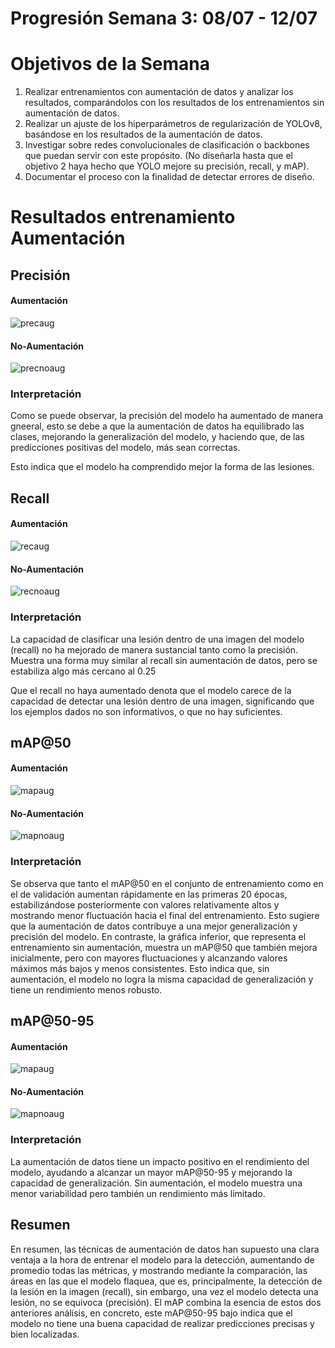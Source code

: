 # Progresión Semana 3: 08/07 - 12/07 

# Objetivos de la Semana

1. Realizar entrenamientos con aumentación de datos y analizar los resultados, comparándolos con los resultados de los entrenamientos sin aumentación de datos. 
2. Realizar un ajuste de los hiperparámetros de regularización de YOLOv8, basándose en los resultados de la aumentación de datos. 
3. Investigar sobre redes convolucionales de clasificación o backbones que puedan servir con este propósito. (No diseñarla hasta que el objetivo 2 haya hecho que YOLO mejore su precisión, recall, y mAP). 
4. Documentar el proceso con la finalidad de detectar errores de diseño. 

# Resultados entrenamiento Aumentación

## Precisión

#### Aumentación
![precaug](../data/results/week3/augmented_01/precision_comparison.png)

#### No-Aumentación
![precnoaug](../data/results/week1/baseline_reducted_with_validation/precision_comparison.png)

### Interpretación

Como se puede observar, la precisión del modelo ha aumentado de manera gneeral, esto se debe a que la aumentación de datos ha equilibrado las clases, mejorando la generalización del modelo, y haciendo que, de las predicciones positivas del modelo, más sean correctas. 

Esto indica que el modelo ha comprendido mejor la forma de las lesiones. 

## Recall

#### Aumentación
![recaug](../data/results/week3/augmented_01/recall_comparison.png)

#### No-Aumentación
![recnoaug](../data/results/week1/baseline_reducted_with_validation/recall_comparison.png)

### Interpretación

La capacidad de clasificar una lesión dentro de una imagen del modelo (recall) no ha mejorado de manera sustancial tanto como la precisión. Muestra una forma muy similar al recall sin aumentación de datos, pero se estabiliza algo más cercano al 0.25

Que el recall no haya aumentado denota que el modelo carece de la capacidad de detectar una lesión dentro de una imagen, significando que los ejemplos dados no son informativos, o que no hay suficientes. 

## mAP@50

#### Aumentación
![mapaug](../data/results/week3/augmented_01/map_50_comparison.png)

#### No-Aumentación
![mapnoaug](../data/results/week1/baseline_reducted_with_validation/map_50_comparison.png)

### Interpretación
Se observa que tanto el mAP@50 en el conjunto de entrenamiento como en el de validación aumentan rápidamente en las primeras 20 épocas, estabilizándose posteriormente con valores relativamente altos y mostrando menor fluctuación hacia el final del entrenamiento. Esto sugiere que la aumentación de datos contribuye a una mejor generalización y precisión del modelo. En contraste, la gráfica inferior, que representa el entrenamiento sin aumentación, muestra un mAP@50 que también mejora inicialmente, pero con mayores fluctuaciones y alcanzando valores máximos más bajos y menos consistentes. Esto indica que, sin aumentación, el modelo no logra la misma capacidad de generalización y tiene un rendimiento menos robusto.

## mAP@50-95

#### Aumentación
![mapaug](../data/results/week3/augmented_01/map_50_95_comparison.png)

#### No-Aumentación
![mapnoaug](../data/results/week1/baseline_reducted_with_validation/map_50_95_comparison.png)

### Interpretación
La aumentación de datos tiene un impacto positivo en el rendimiento del modelo, ayudando a alcanzar un mayor mAP@50-95 y mejorando la capacidad de generalización. Sin aumentación, el modelo muestra una menor variabilidad pero también un rendimiento más limitado. 

## Resumen

En resumen, las técnicas de aumentación de datos han supuesto una clara ventaja a la hora de entrenar el modelo para la detección, aumentando de promedio todas las métricas, y mostrando mediante la comparación, las áreas en las que el modelo flaquea, que es, principalmente, la detección de la lesión en la imagen (recall), sin embargo, una vez el modelo detecta una lesión, no se equivoca (precisión). El mAP combina la esencia de estos dos anteriores análisis, en concreto, este mAP@50-95 bajo indica que el modelo no tiene una buena capacidad de realizar predicciones precisas y bien localizadas. 